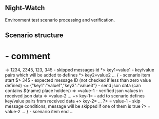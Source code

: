 Night-Watch
--------------------------------------
Environment test scenario processing and verification.

Scenario structure
--------------------------------------

#                                     - comment
-> 1234, 2345, 123, 345               - skipped messages id
*> key1=value1                        - key/value pairs which will be added to defines
*> key2=value2
     ...
{                                     - scenario item start
$> 345                                - expected message ID (not checked if less than zero value defined)
<= {"key1":"value1","key3":"value3"}  - send json data (can contains ${name} place holders)
=> <json-path-1>=value-1              - verified json values in received json data
=> <json-path-2>=value-2
     ...
+> key-1=<json-path-1>                - add to scenario defines key/value pairs from received data
+> key-2=<json-path-2>
     ...
?> <json-path-1> = value-1            - skip message conditions, message will be skipped if one of them is true
?> <json-path-2> = value-2
     ...
}                                     - scenario item end
     ...
